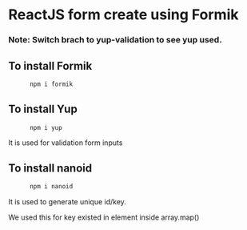 # ReactJS form create using Formik

### Note: Switch brach to yup-validation to see yup used.
## To install Formik

```javascript
      npm i formik      
```

## To install Yup


```javascript
      npm i yup
```

It is used for validation form inputs


## To install nanoid


```javascript
      npm i nanoid  
```

It is used to generate unique id/key.

We used this for key existed in element inside array.map()
      
